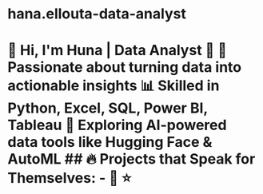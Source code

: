 # hana.ellouta-data-analyst
# 👋 Hi, I'm Huna | Data Analyst 🚀  🎯 Passionate about turning data into actionable insights   📊 Skilled in Python, Excel, SQL, Power BI, Tableau   🤖 Exploring AI-powered data tools like Hugging Face &amp; AutoML    ## 🔥 Projects that Speak for Themselves:  - 🧠  ⭐️
